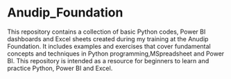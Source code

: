 # Anudip_Foundation
This repository contains a collection of basic Python codes, Power BI dashboards and Excel sheets created during my training at the Anudip Foundation. It includes examples and exercises that cover fundamental concepts and techniques in Python programming,MSpreadsheet and Power BI. This repository is intended as a resource for beginners to learn and practice Python, Power BI and Excel.
